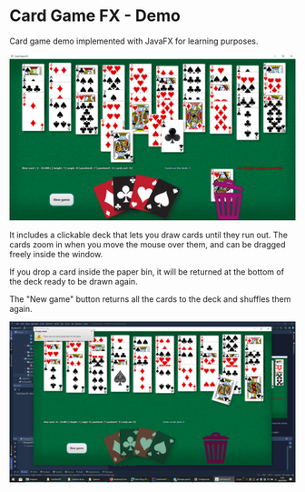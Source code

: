 # Card Game FX - Demo
Card game demo implemented with JavaFX for learning purposes.

![image1.png](src%2Fmain%2Fresources%2Fimage1.png)

It includes a clickable deck that lets you draw cards until they run out. The cards zoom in when you move the mouse over them, and can be dragged freely inside the window.

If you drop a card inside the paper bin, it will be returned at the bottom of the deck ready to be drawn again.

The "New game" button returns all the cards to the deck and shuffles them again.

![image2.png](src%2Fmain%2Fresources%2Fimage2.png)